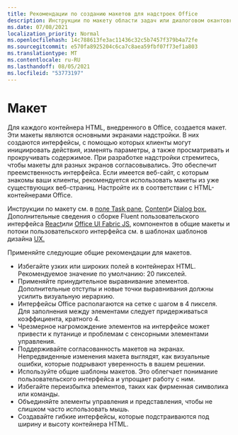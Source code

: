 ```yaml
---
title: Рекомендации по созданию макетов для надстроек Office
description: Инструкции по макету области задач или диалоговом окантовке Office надстройки.
ms.date: 07/08/2021
localization_priority: Normal
ms.openlocfilehash: 14c788613fe3ac11436c32c5b7457f379b4a72fe
ms.sourcegitcommit: e570fa8925204c6ca7c8aea59fbf07f73ef1a803
ms.translationtype: MT
ms.contentlocale: ru-RU
ms.lasthandoff: 08/05/2021
ms.locfileid: "53773197"
---
```

# <a name="layout"></a>Макет

Для каждого контейнера HTML, внедренного в Office, создается макет. Эти макеты являются основными экранами надстройки. В них создаются интерфейсы, с помощью которых клиенты могут инициировать действия, изменять параметры, а также просматривать и прокручивать содержимое. При разработке надстройки стремитесь, чтобы макеты для разных экранов согласовывались. Это обеспечит преемственность интерфейса. Если имеется веб-сайт, с которым знакомы ваши клиенты, рекомендуется использовать макеты из уже существующих веб-страниц. Настройте их в соответствии с HTML-контейнерами Office.

Инструкции по макету см. в [поле Task pane](task-pane-add-ins.md), [Content](content-add-ins.md)и [Dialog box.](dialog-boxes.md) Дополнительные сведения о сборке Fluent пользовательского интерфейса [React](using-office-ui-fabric-react.md)или [Office UI Fabric JS](fabric-core.md), компонентов в общие макеты и потоки пользовательского интерфейса см. в шаблонах шаблонов дизайна [UX.](ux-design-pattern-templates.md)

Применяйте следующие общие рекомендации для макетов.

- Избегайте узких или широких полей в контейнерах HTML. Рекомендуемое значение по умолчанию: 20 пикселей.
- Применяйте принудительное выравнивание элементов. Дополнительные отступы и новые точки выравнивания должны усилить визуальную иерархию.
- Интерфейсы Office располагаются на сетке с шагом в 4 пикселя. Для заполнения между элементами следует придерживаться коэффициента, кратного 4.
- Чрезмерное нагромождение элементов на интерфейсе может привести к путанице и проблемам с сенсорными элементами управления.
- Поддерживайте согласованность макетов на экранах. Непредвиденные изменения макета выглядят, как визуальные ошибки, которые подрывают уверенность в вашем решении.
- Используйте общие шаблоны макетов. Это облегчает понимание пользовательского интерфейса и упрощает работу с ним.
- Избегайте переизбытка элементов, таких как фирменная символика или команды.
- Объединяйте элементы управления и представления, чтобы не слишком часто использовать мышь.
- Создавайте гибкие интерфейсы, которые подстраиваются под ширину и высоту контейнера HTML.
